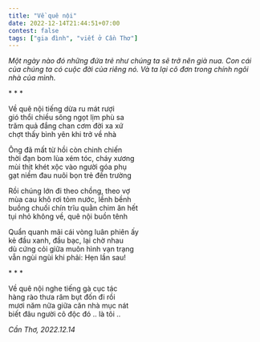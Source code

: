 ```yaml
---
title: "Về quê nội"
date: 2022-12-14T21:44:51+07:00
contest: false
tags: ["gia đình", "viết ở Cần Thơ"]
---
```

*Một ngày nào đó những đứa trẻ như chúng ta sẽ trở nên già nua. Con cái của chúng ta có cuộc đời của riêng nó. Và ta lại cô đơn trong chính ngôi nhà của mình.*  
  
\* \* \*
  
Về quê nội tiếng dừa ru mát rượi  
gió thổi chiều sông ngọt lịm phù sa  
trăm quả đắng chan cơm đời xa xứ  
chợt thấy bình yên khi trở về nhà  
  
Ông đã mất từ hồi còn chinh chiến  
thời đạn bom lùa xém tóc, cháy xương  
mùi thịt khét xộc vào người góa phụ  
gạt niềm đau nuôi bọn trẻ đến trường  
  
Rồi chúng lớn đi theo chồng, theo vợ  
mùa cau khô rơi tỏm nước, lềnh bềnh  
buồng chuối chín trĩu quằn chim ăn hết  
tụi nhỏ không về, quê nội buồn tênh  
  
Quẩn quanh mãi cái vòng luân phiên ấy  
kẻ đầu xanh, đầu bạc, lại chờ nhau  
dù cứng cỏi giữa muôn hình vạn trạng  
vẫn ngùi ngùi khi phải: Hẹn lần sau!  
  
\* \* \*
  
Về quê nội nghe tiếng gà cục tác  
hàng rào thưa râm bụt đốn đi rồi  
mươi năm nữa giữa căn nhà mục nát  
biết đâu người cô độc đó .. là tôi ..  
  
*Cần Thơ, 2022.12.14*